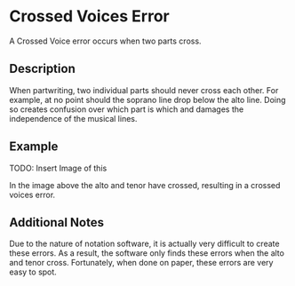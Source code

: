 # Crossed Voices Error
A Crossed Voice error occurs when two parts cross.

## Description
When partwriting, two individual parts should never cross each other. For example, at no point should the soprano line drop below the alto line. Doing so creates confusion over which part is which and damages the independence of the musical lines.

## Example
TODO: Insert Image of this

In the image above the alto and tenor have crossed, resulting in a crossed voices error.

## Additional Notes
Due to the nature of notation software, it is actually very difficult to create these errors. As a result, the software only finds these errors when the alto and tenor cross. Fortunately, when done on paper, these errors are very easy to spot.
